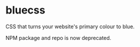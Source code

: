 # bluecss
CSS that turns your website's primary colour to blue.

NPM package and repo is now deprecated.
